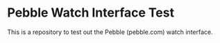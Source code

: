 # Pebble Watch Interface Test

This is a repository to test out the Pebble (pebble.com) watch interface.